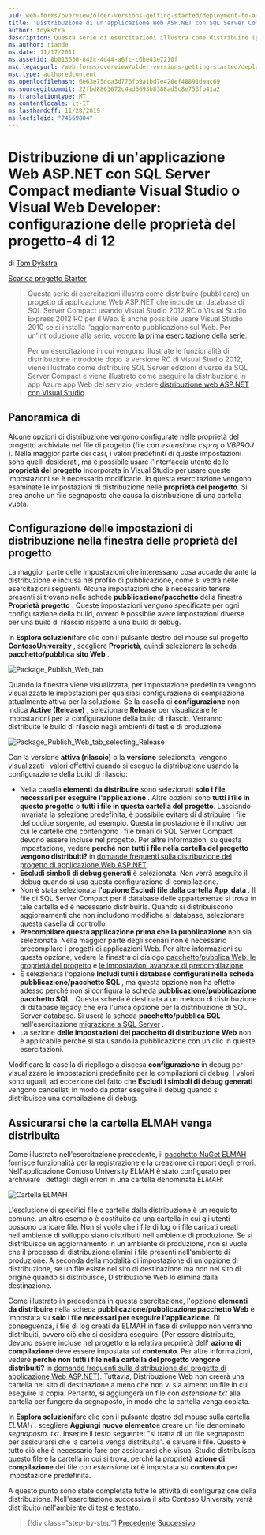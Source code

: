 ```yaml
---
uid: web-forms/overview/older-versions-getting-started/deployment-to-a-hosting-provider/deployment-to-a-hosting-provider-configuring-project-properties-4-of-12
title: "Distribuzione di un'applicazione Web ASP.NET con SQL Server Compact mediante Visual Studio o Visual Web Developer: configurazione delle proprietà del progetto-4 di 12 | Microsoft Docs"
author: tdykstra
description: Questa serie di esercitazioni illustra come distribuire (pubblicare) un progetto di applicazione Web ASP.NET che include un database di SQL Server Compact usando Visual Stu...
ms.author: riande
ms.date: 11/17/2011
ms.assetid: 8b013630-842c-4d44-a6fc-c6be43e7210f
msc.legacyurl: /web-forms/overview/older-versions-getting-started/deployment-to-a-hosting-provider/deployment-to-a-hosting-provider-configuring-project-properties-4-of-12
msc.type: authoredcontent
ms.openlocfilehash: 6e63e75dca3d776fb9a1bd7e420ef48891daac69
ms.sourcegitcommit: 22fbd8863672c4ad6693b8388ad5c8e753fb41a2
ms.translationtype: MT
ms.contentlocale: it-IT
ms.lasthandoff: 11/28/2019
ms.locfileid: "74569804"
---
```

# <a name="deploying-an-aspnet-web-application-with-sql-server-compact-using-visual-studio-or-visual-web-developer-configuring-project-properties---4-of-12"></a>Distribuzione di un'applicazione Web ASP.NET con SQL Server Compact mediante Visual Studio o Visual Web Developer: configurazione delle proprietà del progetto-4 di 12

di [Tom Dykstra](https://github.com/tdykstra)

[Scarica progetto Starter](https://code.msdn.microsoft.com/Deploying-an-ASPNET-Web-4e31366b)

> Questa serie di esercitazioni illustra come distribuire (pubblicare) un progetto di applicazione Web ASP.NET che include un database di SQL Server Compact usando Visual Studio 2012 RC o Visual Studio Express 2012 RC per il Web. È anche possibile usare Visual Studio 2010 se si installa l'aggiornamento pubblicazione sul Web. Per un'introduzione alla serie, vedere [la prima esercitazione della serie](deployment-to-a-hosting-provider-introduction-1-of-12.md).
> 
> Per un'esercitazione in cui vengono illustrate le funzionalità di distribuzione introdotte dopo la versione RC di Visual Studio 2012, viene illustrato come distribuire SQL Server edizioni diverse da SQL Server Compact e viene illustrato come eseguire la distribuzione in app Azure app Web del servizio, vedere [distribuzione web ASP.NET con Visual Studio](../../deployment/visual-studio-web-deployment/introduction.md).

## <a name="overview"></a>Panoramica di

Alcune opzioni di distribuzione vengono configurate nelle proprietà del progetto archiviate nel file di progetto (file con *estensione csproj* o *VBPROJ* ). Nella maggior parte dei casi, i valori predefiniti di queste impostazioni sono quelli desiderati, ma è possibile usare l'interfaccia utente delle **proprietà del progetto** incorporata in Visual Studio per usare queste impostazioni se è necessario modificarle. In questa esercitazione vengono esaminate le impostazioni di distribuzione nelle **proprietà del progetto**. Si crea anche un file segnaposto che causa la distribuzione di una cartella vuota.

## <a name="configuring-deployment-settings-in-the-project-properties-window"></a>Configurazione delle impostazioni di distribuzione nella finestra delle proprietà del progetto

La maggior parte delle impostazioni che interessano cosa accade durante la distribuzione è inclusa nel profilo di pubblicazione, come si vedrà nelle esercitazioni seguenti. Alcune impostazioni che è necessario tenere presenti si trovano nelle schede **pubblicazione/pacchetto** della finestra **Proprietà progetto** . Queste impostazioni vengono specificate per ogni configurazione della build, ovvero è possibile avere impostazioni diverse per una build di rilascio rispetto a una build di debug.

In **Esplora soluzioni**fare clic con il pulsante destro del mouse sul progetto **ContosoUniversity** , scegliere **Proprietà**, quindi selezionare la scheda **pacchetto/pubblica sito Web** .

![Package_Publish_Web_tab](deployment-to-a-hosting-provider-configuring-project-properties-4-of-12/_static/image1.png)

Quando la finestra viene visualizzata, per impostazione predefinita vengono visualizzate le impostazioni per qualsiasi configurazione di compilazione attualmente attiva per la soluzione. Se la casella di **configurazione** non indica **Active (Release)** , selezionare **Release** per visualizzare le impostazioni per la configurazione della build di rilascio. Verranno distribuite le build di rilascio negli ambienti di test e di produzione.

![Package_Publish_Web_tab_selecting_Release](deployment-to-a-hosting-provider-configuring-project-properties-4-of-12/_static/image2.png)

Con la versione **attiva (rilascio)** o la **versione** selezionata, vengono visualizzati i valori effettivi quando si esegue la distribuzione usando la configurazione della build di rilascio:

- Nella casella **elementi da distribuire** sono selezionati **solo i file necessari per eseguire l'applicazione** . Altre opzioni sono **tutti i file in questo progetto** o **tutti i file in questa cartella del progetto**. Lasciando invariata la selezione predefinita, è possibile evitare di distribuire i file del codice sorgente, ad esempio. Questa impostazione è il motivo per cui le cartelle che contengono i file binari di SQL Server Compact devono essere incluse nel progetto. Per altre informazioni su questa impostazione, vedere **perché non tutti i file nella cartella del progetto vengono distribuiti?** in [domande frequenti sulla distribuzione del progetto di applicazione Web ASP.NET](https://msdn.microsoft.com/library/ee942158.aspx).
- **Escludi simboli di debug generati** è selezionata. Non verrà eseguito il debug quando si usa questa configurazione di compilazione.
- Non è stata selezionata **l'opzione Escludi file dalla cartella App\_data** . Il file di SQL Server Compact per il database delle appartenenze si trova in tale cartella ed è necessario distribuirla. Quando si distribuiscono aggiornamenti che non includono modifiche al database, selezionare questa casella di controllo.
- **Precompilare questa applicazione prima che la pubblicazione** non sia selezionata. Nella maggior parte degli scenari non è necessario precompilare i progetti di applicazioni Web. Per altre informazioni su questa opzione, vedere la finestra di dialogo [pacchetto/pubblica Web, le proprietà del progetto](https://msdn.microsoft.com/library/dd410108(v=vs.110).aspx) e [le impostazioni avanzate di precompilazione](https://msdn.microsoft.com/library/hh475319(v=vs.110).aspx).
- È selezionata l'opzione **Includi tutti i database configurati nella scheda pubblicazione/pacchetto SQL** , ma questa opzione non ha effetto adesso perché non si configura la scheda **pubblicazione/pubblicazione pacchetto SQL** . Questa scheda è destinata a un metodo di distribuzione di database legacy che era l'unica opzione per la distribuzione di SQL Server database. Si userà la scheda **pacchetto/pubblica SQL** nell'esercitazione [migrazione a SQL Server](deployment-to-a-hosting-provider-migrating-to-sql-server-10-of-12.md) .
- La sezione **delle impostazioni del pacchetto di distribuzione Web** non è applicabile perché si sta usando la pubblicazione con un clic in queste esercitazioni.

Modificare la casella di riepilogo a discesa **configurazione** in debug per visualizzare le impostazioni predefinite per le compilazioni di debug. I valori sono uguali, ad eccezione del fatto che **Escludi i simboli di debug generati** vengono cancellati in modo da poter eseguire il debug quando si distribuisce una compilazione di debug.

## <a name="making-sure-that-the-elmah-folder-gets-deployed"></a>Assicurarsi che la cartella ELMAH venga distribuita

Come illustrato nell'esercitazione precedente, il [pacchetto NuGet ELMAH](http://www.hanselman.com/blog/NuGetPackageOfTheWeek7ELMAHErrorLoggingModulesAndHandlersWithSQLServerCompact.aspx) fornisce funzionalità per la registrazione e la creazione di report degli errori. Nell'applicazione Contoso University ELMAH è stato configurato per archiviare i dettagli degli errori in una cartella denominata *ELMAH*:

![Cartella ELMAH](deployment-to-a-hosting-provider-configuring-project-properties-4-of-12/_static/image3.png)

L'esclusione di specifici file o cartelle dalla distribuzione è un requisito comune. un altro esempio è costituito da una cartella in cui gli utenti possono caricare file. Non si vuole che i file di log o i file caricati creati nell'ambiente di sviluppo siano distribuiti nell'ambiente di produzione. Se si distribuisce un aggiornamento in un ambiente di produzione, non si vuole che il processo di distribuzione elimini i file presenti nell'ambiente di produzione. A seconda della modalità di impostazione di un'opzione di distribuzione, se un file esiste nel sito di destinazione ma non nel sito di origine quando si distribuisce, Distribuzione Web lo elimina dalla destinazione.

Come illustrato in precedenza in questa esercitazione, l'opzione **elementi da distribuire** nella scheda **pubblicazione/pubblicazione pacchetto Web** è impostata su **solo i file necessari per eseguire l'applicazione**. Di conseguenza, i file di log creati da ELMAH in fase di sviluppo non verranno distribuiti, ovvero ciò che si desidera eseguire. (Per essere distribuite, devono essere incluse nel progetto e la relativa proprietà dell' **azione di compilazione** deve essere impostata sul **contenuto**. Per altre informazioni, vedere **perché non tutti i file nella cartella del progetto vengono distribuiti?** in [domande frequenti sulla distribuzione del progetto di applicazione Web ASP.NET](https://msdn.microsoft.com/library/ee942158.aspx)). Tuttavia, Distribuzione Web non creerà una cartella nel sito di destinazione a meno che non vi sia almeno un file in cui eseguire la copia. Pertanto, si aggiungerà un file con *estensione txt* alla cartella per fungere da segnaposto, in modo che la cartella venga copiata.

In **Esplora soluzioni**fare clic con il pulsante destro del mouse sulla cartella *ELMAH* , scegliere **Aggiungi nuovo elemento**e creare un file denominato *segnaposto. txt*. Inserire il testo seguente: "si tratta di un file segnaposto per assicurarsi che la cartella venga distribuita". e salvare il file. Questo è tutto ciò che è necessario fare per assicurarsi che Visual Studio distribuisca questo file e la cartella in cui si trova, perché la proprietà **azione di compilazione** dei file con *estensione txt* è impostata su **contenuto** per impostazione predefinita.

A questo punto sono state completate tutte le attività di configurazione della distribuzione. Nell'esercitazione successiva il sito Contoso University verrà distribuito nell'ambiente di test e testato.

> [!div class="step-by-step"]
> [Precedente](deployment-to-a-hosting-provider-web-config-file-transformations-3-of-12.md)
> [Successivo](deployment-to-a-hosting-provider-deploying-to-iis-as-a-test-environment-5-of-12.md)
